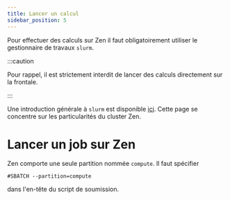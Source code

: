 ```yaml
---
title: Lancer un calcul
sidebar_position: 5
---
```


Pour effectuer des calculs sur Zen il faut obligatoirement utiliser le gestionnaire de travaux `slurm`.

:::caution

Pour rappel, il est strictement interdit de lancer des calculs directement sur la frontale.

:::

Une introduction générale à `slurm` est disponible [ici](/HOWTO/slurm).
Cette page se concentre sur les particularités du cluster Zen.

# Lancer un job sur Zen

Zen comporte une seule partition nommée `compute`. Il faut spécifier

```
#SBATCH --partition=compute
```

dans l'en-tête du script de soumission.
